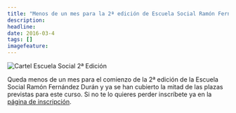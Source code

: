 ```yaml
---
title: "Menos de un mes para la 2ª edición de Escuela Social Ramón Fernández Durán"
description: 
headline: 
date: 2016-03-4
tags: []
imagefeature: 
---
```


<img class="figure" src="/images/cartel_escuela_2016.jpg" alt="Cartel Escuela Social 2ª Edición"/>

Queda menos de un mes para el comienzo de la 2ª edición de la Escuela Social Ramón Fernández Durán y ya se han cubierto la mitad de las plazas previstas para este curso. Si no te lo quieres perder inscríbete ya en la [página de inscripción](http://escuelaramonfdez.org/inscripcion).


